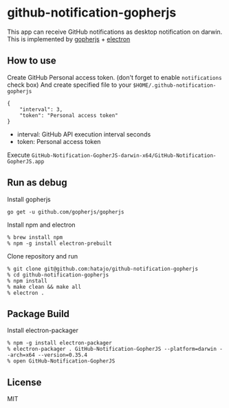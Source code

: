# github-notification-gopherjs

This app can receive GitHub notifications as desktop notification on darwin.
This is implemented by [gopherjs](https://github.com/gopherjs/gopherjs) + [electron](http://electron.atom.io)

## How to use

Create GitHub Personal access token. (don't forget to enable `notifications` check box)
And create specified file to your `$HOME/.github-notification-gopherjs`

```
{
    "interval": 3,
    "token": "Personal access token"
}
```

- interval: GitHub API execution interval seconds
- token: Personal access token

Execute `GitHub-Notification-GopherJS-darwin-x64/GitHub-Notification-GopherJS.app`

## Run as debug

Install gopherjs

```
go get -u github.com/gopherjs/gopherjs
```

Install npm and electron

```
% brew install npm 
% npm -g install electron-prebuilt
```

Clone repository and run

```
% git clone git@github.com:hatajo/github-notification-gopherjs
% cd github-notification-gopherjs
% npm install
% make clean && make all
% electron .
```

## Package Build

Install electron-packager

```
% npm -g install electron-packager
% electron-packager . GitHub-Notification-GopherJS --platform=darwin --arch=x64 --version=0.35.4
% open GitHub-Notification-GopherJS
```

## License

MIT
